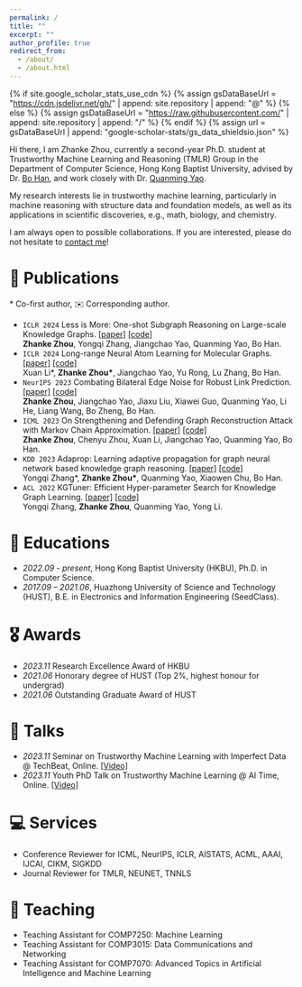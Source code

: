 ```yaml
---
permalink: /
title: ""
excerpt: ""
author_profile: true
redirect_from: 
  - /about/
  - /about.html
---
```

{% if site.google_scholar_stats_use_cdn %}
{% assign gsDataBaseUrl = "https://cdn.jsdelivr.net/gh/" | append: site.repository | append: "@" %}
{% else %}
{% assign gsDataBaseUrl = "https://raw.githubusercontent.com/" | append: site.repository | append: "/" %}
{% endif %}
{% assign url = gsDataBaseUrl | append: "google-scholar-stats/gs_data_shieldsio.json" %}

<span class='anchor' id='about-me'></span>

Hi there, I am Zhanke Zhou, currently a second-year Ph.D. student at Trustworthy Machine Learning and Reasoning (TMLR) Group in the Department of Computer Science, Hong Kong Baptist University, advised by Dr. [Bo Han](https://bhanml.github.io/), and work closely with Dr. [Quanming Yao](https://lars-group.github.io/).

My research interests lie in trustworthy machine learning, particularly in machine reasoning with structure data and foundation models, as well as its applications in scientific discoveries, e.g., math, biology, and chemistry.

I am always open to possible collaborations. If you are interested, please do not hesitate to [contact me](mailto:cszkzhou@comp.hkbu.edu.hk)!

# 📝 Publications

\* Co-first author, ✉️ Corresponding author.

- ``ICLR 2024`` Less is More: One-shot Subgraph Reasoning on Large-scale Knowledge Graphs.
[[paper]](https://github.com/AndrewZhou924)
[[code]](https://github.com/AndrewZhou924)  
  **Zhanke Zhou**, Yongqi Zhang, Jiangchao Yao, Quanming Yao, Bo Han.
- ``ICLR 2024`` Long-range Neural Atom Learning for Molecular Graphs.
[[paper]](https://github.com/AndrewZhou924)
[[code]](https://github.com/AndrewZhou924)  
  Xuan Li\*, **Zhanke Zhou\***, Jiangchao Yao, Yu Rong, Lu Zhang, Bo Han.
- ``NeurIPS 2023`` Combating Bilateral Edge Noise for Robust Link Prediction.
[[paper]](https://arxiv.org/pdf/2311.01196.pdf)
[[code]](https://github.com/tmlr-group/RGIB)  
  **Zhanke Zhou**, Jiangchao Yao, Jiaxu Liu, Xiawei Guo, Quanming Yao, Li He, Liang Wang, Bo Zheng, Bo Han.
- ``ICML 2023`` On Strengthening and Defending Graph Reconstruction Attack with Markov Chain Approximation.
[[paper]](https://arxiv.org/pdf/2306.09104.pdf)
[[code]](https://github.com/tmlr-group/MC-GRA)  
  **Zhanke Zhou**, Chenyu Zhou, Xuan Li, Jiangchao Yao, Quanming Yao, Bo Han.
- ``KDD 2023`` Adaprop: Learning adaptive propagation for graph neural network based knowledge graph reasoning.
[[paper]](https://arxiv.org/pdf/2205.15319.pdf)
[[code]](https://github.com/LARS-research/AdaProp)  
  Yongqi Zhang\*, **Zhanke Zhou\***, Quanming Yao, Xiaowen Chu, Bo Han.
- ``ACL 2022`` KGTuner: Efficient Hyper-parameter Search for Knowledge Graph Learning.
[[paper]](https://arxiv.org/pdf/2205.02460.pdf)
[[code]](https://github.com/LARS-research/KGTuner)  
  Yongqi Zhang, **Zhanke Zhou**, Quanming Yao, Yong Li.


# 📖 Educations
- *2022.09 - present*, Hong Kong Baptist University (HKBU), Ph.D. in Computer Science.
- *2017.09 – 2021.06*, Huazhong University of Science and Technology (HUST), B.E. in Electronics and Information Engineering (SeedClass).

# 🎖 Awards
- *2023.11* Research Excellence Award of HKBU
- *2021.06* Honorary degree of HUST (Top 2%, highest honour for undergrad)
- *2021.06* Outstanding Graduate Award of HUST

# 💬 Talks
- *2023.11* Seminar on Trustworthy Machine Learning with Imperfect Data @ TechBeat, Online.
[[Video]](https://www.bilibili.com/video/BV1cQ4y1x76L/?t=4490)
- *2023.11* Youth PhD Talk on Trustworthy Machine Learning @ AI Time, Online.
[[Video]](https://www.bilibili.com/video/BV1ag4y1Q7ye/?t=7945)

# 💻 Services
- Conference Reviewer for ICML, NeurIPS, ICLR, AISTATS, ACML, AAAI, IJCAI, CIKM, SIGKDD  
- Journal Reviewer for TMLR, NEUNET, TNNLS

# 🏫 Teaching
- Teaching Assistant for COMP7250: Machine Learning
- Teaching Assistant for COMP3015: Data Communications and Networking
- Teaching Assistant for COMP7070: Advanced Topics in Artificial Intelligence and Machine Learning